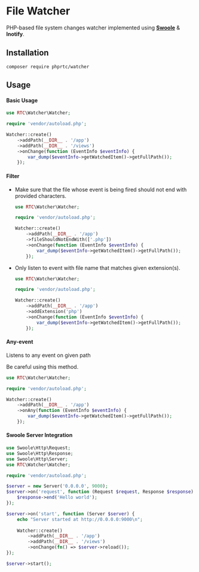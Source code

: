 # File Watcher

PHP-based file system changes watcher implemented using [**Swoole**](https://swoole.co.uk) & **Inotify**.

## Installation

```
composer require phprtc/watcher
```

## Usage

#### Basic Usage

```php
use RTC\Watcher\Watcher;

require 'vendor/autoload.php';

Watcher::create()
    ->addPath(__DIR__ . '/app')
    ->addPath(__DIR__ . '/views')
    ->onChange(function (EventInfo $eventInfo) {
        var_dump($eventInfo->getWatchedItem()->getFullPath());
    });
```

#### Filter
- Make sure that the file whose event is being fired should not end with provided characters.
    ```php
    use RTC\Watcher\Watcher;
    
    require 'vendor/autoload.php';
    
    Watcher::create()
        ->addPath(__DIR__ . '/app')
        ->fileShouldNotEndWith(['.php'])
        ->onChange(function (EventInfo $eventInfo) {
            var_dump($eventInfo->getWatchedItem()->getFullPath());
        });
    ```

- Only listen to event with file name that matches given extension(s).
    ```php
    use RTC\Watcher\Watcher;
    
    require 'vendor/autoload.php';
    
    Watcher::create()
        ->addPath(__DIR__ . '/app')
        ->addExtension('php')
        ->onChange(function (EventInfo $eventInfo) {
            var_dump($eventInfo->getWatchedItem()->getFullPath());
        });
    ```


#### Any-event
Listens to any event on given path

Be careful using this method.

```php
use RTC\Watcher\Watcher;

require 'vendor/autoload.php';

Watcher::create()
    ->addPath(__DIR__ . '/app')
    ->onAny(function (EventInfo $eventInfo) {
        var_dump($eventInfo->getWatchedItem()->getFullPath());
    });
```



#### Swoole Server Integration

```php
use Swoole\Http\Request;
use Swoole\Http\Response;
use Swoole\Http\Server;
use RTC\Watcher\Watcher;

require 'vendor/autoload.php';

$server = new Server('0.0.0.0', 9000);
$server->on('request', function (Request $request, Response $response) {
    $response->end('Hello world');
});

$server->on('start', function (Server $server) {
    echo "Server started at http://0.0.0.0:9000\n";
    
    Watcher::create()
        ->addPath(__DIR__ . '/app')
        ->addPath(__DIR__ . '/views')
        ->onChange(fn() => $server->reload());
});

$server->start();
```